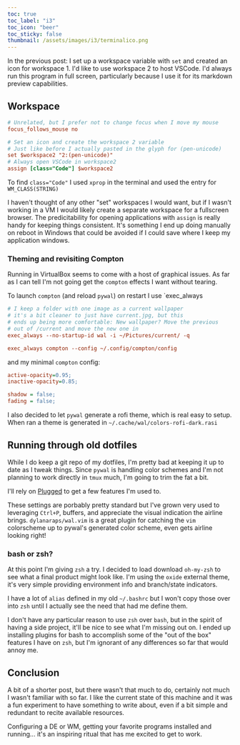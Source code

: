 ```yaml
---
toc: true
toc_label: "i3"
toc_icon: "beer"
toc_sticky: false
thumbnail: /assets/images/i3/terminalico.png
---
```

<link href="https://cdn.rawgit.com/Killercodes/281792c423a4fe5544d9a8d36a4430f2/raw/36c2eb3e0c44133880485a143717bda9d180f2c1/GistDarkCode.css" rel="stylesheet" type="text/css">

In the previous post: I set up a workspace variable with `set` and created an icon for workspace 1. I'd like to use workspace 2 to host VSCode. I'd always run this program in full screen, particularly because I use it for its markdown preview capabilities. 

## Workspace
```ini
# Unrelated, but I prefer not to change focus when I move my mouse
focus_follows_mouse no

# Set an icon and create the workspace 2 variable
# Just like before I actually pasted in the glyph for (pen-unicode) 
set $workspace2 "2:(pen-unicode)"
# Always open VSCode in workspace2
assign [class="Code"] $workspace2
```

To find `class="Code"` I used `xprop` in the terminal and used the entry for `WM_CLASS(STRING)`

I haven't thought of any other "set" workspaces I would want, but if I wasn't working in a VM I would likely create a separate workspace for a fullscreen browser. The predicitability for opening applications with `assign` is really handy for keeping things consistent. It's something I end up doing manually on reboot in Windows that could be avoided if I could save where I keep my application windows.

### Theming and revisiting Compton
Running in VirtualBox seems to come with a host of graphical issues. As far as I can tell I'm not going get the `compton` effects I want without tearing. 

To launch `compton` (and reload `pywal`) on restart I use `exec_always
```ini
# I keep a folder with one image as a current wallpaper
# it's a bit cleaner to just have current.jpg, but this
# ends up being more comfortable: New wallpaper? Move the previous
# out of /current and move the new one in
exec_always --no-startup-id wal -i ~/Pictures/current/ -q

exec_always compton --config ~/.config/compton/config
```

and my minimal `compton` config:
```ini
active-opacity=0.95;
inactive-opacity=0.85;

shadow = false;
fading = false;
```

I also decided to let `pywal` generate a rofi theme, which is real easy to setup. When ran a theme is generated in `~/.cache/wal/colors-rofi-dark.rasi`

## Running through old dotfiles
While I do keep a git repo of my dotfiles, I'm pretty bad at keeping it up to date as I tweak things. Since `pywal` is handling color schemes and I'm not planning to work directly in `tmux` much, I'm going to trim the fat a bit.

I'll rely on [Plugged](link) to get a few features I'm used to.

<script src="https://gist.github.com/Hoenn/9a30c9cd6c8b986a31d7e5aecc69c07f.js"></script>

These settings are porbably pretty standard but I've grown very used to leveraging `Ctrl+P`, buffers, and appreciate the visual indication the airline brings. `dylanaraps/wal.vim` is a great plugin for catching the `vim` colorscheme up to pywal's generated color scheme, even gets airline looking right!

### bash or zsh?
At this point I'm giving `zsh` a try. I decided to load download `oh-my-zsh` to see what a final product might look like. I'm using the `oxide` external theme, it's very simple providing environment info and branch/state indicators.

 I have a lot of `alias` defined in my old `~/.bashrc` but I won't copy those over into `zsh` until I actually see the need that had me define them.

 I don't have any particular reason to use `zsh` over `bash`, but in the spirit of having a side project, it'll be nice to see what I'm missing out on. I ended up installing plugins for bash to accomplish some of the "out of the box" features I have on `zsh`, but I'm ignorant of any differences so far that would annoy me.

 ## Conclusion

 A bit of a shorter post, but there wasn't that much to do, certainly not much I wasn't familiar with so far. I like the current state of this machine and it was a fun experiment to have something to write about, even if a bit simple and redundant to recite available resources. 
 
 Configuring a DE or WM, getting your favorite programs installed and running... it's an inspiring ritual that has me excited to get to work.